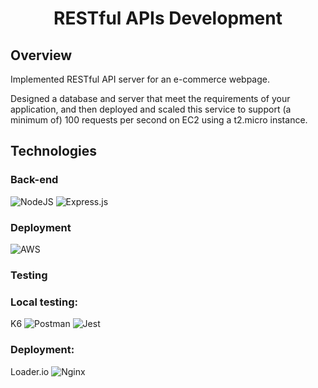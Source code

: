 <div align="center">
            
# RESTful APIs Development

</div>

## Overview 
Implemented RESTful API server for an e-commerce webpage.

Designed a database and server that meet the requirements of your application, and then deployed and scaled this service to support (a minimum of) 100 requests per second on EC2 using a t2.micro instance.

## Technologies 

### Back-end 
  ![NodeJS](https://img.shields.io/badge/node.js-6DA55F?style=for-the-badge&logo=node.js&logoColor=white)
  ![Express.js](https://img.shields.io/badge/express.js-%23404d59.svg?style=for-the-badge&logo=express&logoColor=%2361DAFB)
  
### Deployment
![AWS](https://img.shields.io/badge/AWS-%23FF9900.svg?style=for-the-badge&logo=amazon-aws&logoColor=white)

### Testing

### Local testing: 
K6
![Postman](https://img.shields.io/badge/Postman-FF6C37?style=for-the-badge&logo=postman&logoColor=white)
![Jest](https://img.shields.io/badge/-jest-%23C21325?style=for-the-badge&logo=jest&logoColor=white)

### Deployment: 
Loader.io
![Nginx](https://img.shields.io/badge/nginx-%23009639.svg?style=for-the-badge&logo=nginx&logoColor=white)
